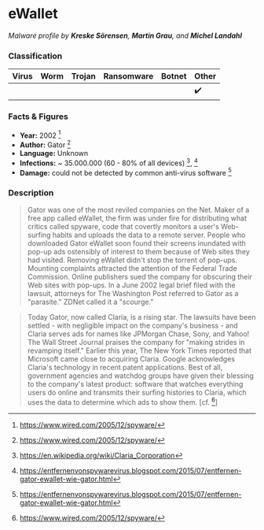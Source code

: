 # eWallet

_Malware profile by **Kreske Sörensen**, **Martin Grau**, and **Michel Landahl**_

### Classification

| Virus | Worm | Trojan | Ransomware | Botnet | Other              |
|:------|:-----|:-------|:-----------|:-------|:-------------------|
|       |      |        |            |        | :heavy_check_mark: |

### Facts & Figures

* **Year:** 2002 [^1]
* **Author:** Gator [^1]
* **Language:** Unknown 
* **Infections:** ~ 35.000.000 (60 - 80% of all devices) [^3], [^2]
* **Damage:** could not be detected by common anti-virus software [^2]

### Description
> Gator was one of the most reviled companies on the Net. Maker of a free app called eWallet, the firm was 
> under fire for distributing what critics called spyware, code that covertly monitors a user's Web-surfing 
> habits and uploads the data to a remote server. People who downloaded Gator eWallet soon found their screens 
> inundated with pop-up ads ostensibly of interest to them because of Web sites they had visited. Removing eWallet 
> didn't stop the torrent of pop-ups. Mounting complaints attracted the attention of the Federal Trade Commission. 
> Online publishers sued the company for obscuring their Web sites with pop-ups. In a June 2002 legal brief filed 
> with the lawsuit, attorneys for The Washington Post referred to Gator as a "parasite." ZDNet called it a "scourge."

> Today Gator, now called Claria, is a rising star. The lawsuits have been settled - with negligible impact on the
> company's business - and Claria serves ads for names like JPMorgan Chase, Sony, and Yahoo! The Wall Street Journal 
> praises the company for "making strides in revamping itself." Earlier this year, The New York Times reported that 
> Microsoft came close to acquiring Claria. Google acknowledges Claria's technology in recent patent applications. 
> Best of all, government agencies and watchdog groups have given their blessing to the company's latest product: 
> software that watches everything users do online and transmits their surfing histories to Claria, which uses the 
> data to determine which ads to show them. \[cf. [^1]]

[^1]: https://www.wired.com/2005/12/spyware/
[^2]: https://entfernenvonspywarevirus.blogspot.com/2015/07/entfernen-gator-ewallet-wie-gator.html
[^3]: https://en.wikipedia.org/wiki/Claria_Corporation

